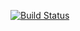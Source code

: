 [![Build Status](https://app.travis-ci.com/Black-buttery-fly1239/registration-app.svg?branch=master)](https://app.travis-ci.com/Black-buttery-fly1239/registration-app)
